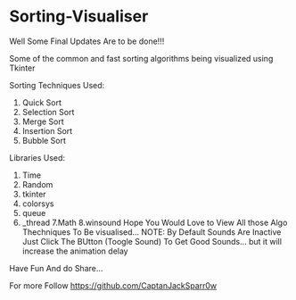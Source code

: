 # Sorting-Visualiser
Well Some Final Updates Are to be done!!!

Some of the common and fast sorting algorithms being visualized using Tkinter

Sorting Techniques Used:
  1. Quick Sort
  2. Selection Sort
  3. Merge Sort
  4. Insertion Sort
  5. Bubble Sort

Libraries Used:
  1. Time
  2. Random
  3. tkinter
  4. colorsys
  5. queue
  6. _thread
  7.Math
  8.winsound
Hope You Would Love to View All those Algo Thechniques To Be visualised...
NOTE: By Default Sounds Are Inactive Just Click The BUtton (Toogle Sound) To Get Good Sounds...
but it will increase the animation delay

Have Fun And do Share...

For more Follow https://github.com/CaptanJackSparr0w
